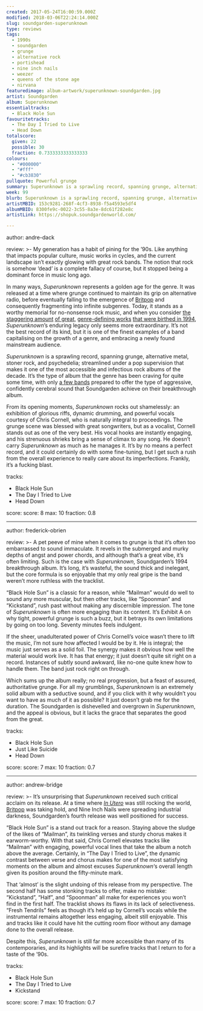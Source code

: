 ```yaml
---
created: 2017-05-24T16:00:59.000Z
modified: 2018-03-06T22:24:14.000Z
slug: soundgarden-superunknown
type: reviews
tags:
  - 1990s
  - soundgarden
  - grunge
  - alternative rock
  - portishead
  - nine inch nails
  - weezer
  - queens of the stone age
  - nirvana
featuredimage: album-artwork/superunknown-soundgarden.jpg
artist: Soundgarden
album: Superunknown
essentialtracks:
  - Black Hole Sun
favouritetracks:
  - The Day I Tried to Live
  - Head Down
totalscore:
  given: 22
  possible: 30
  fraction: 0.7333333333333333
colours:
  - "#000000"
  - "#fff"
  - "#cb3830"
pullquote: Powerful grunge
summary: Superunknown is a sprawling record, spanning grunge, alternative metal, stoner rock, and psychedelia; streamlined under a pop supervision that makes it one of the most accessible and infectious rock albums of the '90s.
week: 99
blurb: Superunknown is a sprawling record, spanning grunge, alternative metal, stoner rock, and psychedelia, all while being one of the '90s most accessible works.
artistMBID: 153c9281-268f-4cf3-8938-f5a4593e5df4
albumMBID: 8300fe9c-0022-3c55-8a3e-8dc61f282e8c
artistLink: https://shopuk.soundgardenworld.com/

---
```


author: andre-dack

review: >-
  My generation has a habit of pining for the ’90s. Like anything that impacts popular culture, music works in cycles, and the current landscape isn’t exactly glowing with great rock bands. The notion that rock is somehow ‘dead’ is a complete fallacy of course, but it stopped being a dominant force in music long ago. 
  
  In many ways, *Superunknown* represents a golden age for the genre. It was released at a time where grunge continued to maintain its grip on alternative radio, before eventually falling to the emergence of [Britpop](/reviews/oasis-definitely-maybe/) and consequently fragmenting into infinite subgenres. Today, it stands as a worthy memorial for no-nonsense rock music, and when you consider [the staggering amount](/reviews/nas-illmatic/) [of great,](/reviews/portishead-dummy/) [genre-defining works](/reviews/nine-inch-nails-the-downward-spiral/) [that were birthed in 1994](/reviews/weezer-the-blue-album/), *Superunknown*’s enduring legacy only seems more extraordinary. It’s not the best record of its kind, but it is one of the finest examples of a band capitalising on the growth of a genre, and embracing a newly found mainstream audience.

  *Superunknown* is a sprawling record, spanning grunge, alternative metal, stoner rock, and psychedelia; streamlined under a pop supervision that makes it one of the most accessible and infectious rock albums of the decade. It’s the type of album that the genre has been craving for quite some time, with only [a few bands](/reviews/queens-of-the-stone-age-like-clockwork/) prepared to offer the type of aggressive, confidently cerebral sound that Soundgarden achieve on their breakthrough album. 
  
  From its opening moments, *Superunknown* rocks out shamelessly: an exhibition of glorious riffs, dynamic drumming, and powerful vocals courtesy of Chris Cornell, who is naturally integral to proceedings. The grunge scene was blessed with great songwriters, but as a vocalist, Cornell stands out as one of the very best. His vocal hooks are instantly engaging, and his strenuous shrieks bring a sense of climax to any song. He doesn’t carry *Superunknown* as much as he manages it. It’s by no means a perfect record, and it could certainly do with some fine-tuning, but I get such a rush from the overall experience to really care about its imperfections. Frankly, it’s a fucking blast.

tracks:
  - Black Hole Sun
  - ­The Day I Tried to Live
  - ­Head Down

score:
  score: 8
  max: 10
  fraction: 0.8

---

author: frederick-obrien

review: >-
  A pet peeve of mine when it comes to grunge is that it’s often too embarrassed to sound immaculate. It revels in the submerged and murky depths of angst and power chords, and although that’s a great vibe, it’s often limiting. Such is the case with *Superunknown*, Soundgarden’s 1994 breakthrough album. It’s long, it’s wasteful, the sound thick and inelegant, but the core formula is so enjoyable that my only real gripe is the band weren’t more ruthless with the tracklist. 
  
  “Black Hole Sun” is a classic for a reason, while “Mailman” would do well to sound any more muscular, but then other tracks, like “Spoonman” and “Kickstand”, rush past without making any discernible impression. The tone of *Superunknown* is often more engaging than its content. It’s Exhibit A on why tight, powerful grunge is such a buzz, but it betrays its own limitations by going on too long. Seventy minutes feels indulgent. 
  
  If the sheer, unadulterated power of Chris Cornell’s voice wasn’t there to lift the music, I’m not sure how affected I would be by it. He is integral; the music just serves as a solid foil. The synergy makes it obvious how well the material would work live. It has that energy; it just doesn’t quite sit right on a record. Instances of subtly sound awkward, like no-one quite knew how to handle them. The band just rock right on through. 
  
  Which sums up the album really; no real progression, but a feast of assured, authoritative grunge. For all my grumblings, *Superunknown* is an extremely solid album with a seductive sound, and if you click with it why wouldn’t you want to have as much of it as possible? It just doesn’t grab me for the duration. The Soundgarden is dishevelled and overgrown in *Superunknown*, and the appeal is obvious, but it lacks the grace that separates the good from the great.

tracks:
  - Black Hole Sun
  - ­Just Like Suicide
  - ­Head Down

score:
  score: 7
  max: 10
  fraction: 0.7

---

author: andrew-bridge

review: >-
  It’s unsurprising that *Superunknown* received such critical acclaim on its release. At a time where [*In Utero*](/reviews/nirvana-in-utero/) was still rocking the world, [Britpop](/reviews/oasis-definitely-maybe/) was taking hold, and Nine Inch Nails were spreading industrial darkness, Soundgarden’s fourth release was well positioned for success. 
  
  “Black Hole Sun” is a stand out track for a reason. Staying above the sludge of the likes of “Mailman”, its twinkling verses and sturdy chorus makes it earworm-worthy. With that said, Chris Cornell elevates tracks like “Mailman” with engaging, powerful vocal lines that take the album a notch above the average. Certainly, in “The Day I Tried to Live”, the dynamic contrast between verse and chorus makes for one of the most satisfying moments on the album and almost excuses *Superunknown*‘s overall length given its position around the fifty-minute mark. 
  
  That ‘almost’ is the slight undoing of this release from my perspective. The second half has some stonking tracks to offer, make no mistake: “Kickstand”, “Half”, and “Spoonman” all make for experiences you won’t find in the first half. The tracklist shows its flaws in its lack of selectiveness. “Fresh Tendrils” feels as though it’s held up by Cornell’s vocals while the instrumental remains altogether less engaging, albeit still enjoyable. This and tracks like it could have hit the cutting room floor without any damage done to the overall release. 
  
  Despite this, *Superunknown* is still far more accessible than many of its contemporaries, and its highlights will be surefire tracks that I return to for a taste of the ’90s.

tracks:
  - Black Hole Sun
  - ­The Day I Tried to Live
  - ­Kickstand

score:
  score: 7
  max: 10
  fraction: 0.7
